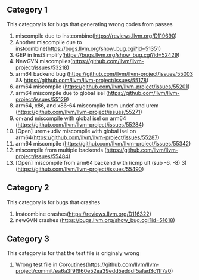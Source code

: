 ## Category 1
This category is for bugs that generating wrong codes from passes
1. miscompile due to instcombine(https://reviews.llvm.org/D119690)
2. Another miscompile due to instcombine(https://bugs.llvm.org/show_bug.cgi?id=51351)
3. GEP in InstSimplify(https://bugs.llvm.org/show_bug.cgi?id=52429)
4. NewGVN miscompiles(https://github.com/llvm/llvm-project/issues/53218)
5. arm64 backend bug (https://github.com/llvm/llvm-project/issues/55003 && https://github.com/llvm/llvm-project/issues/55178)
6. arm64 miscompile (https://github.com/llvm/llvm-project/issues/55201)
7. arm64 miscompile due to global isel (https://github.com/llvm/llvm-project/issues/55129)
8. arm64, x86, and x86-64 miscompile from undef and urem (https://github.com/llvm/llvm-project/issues/55271)
9. or+and miscompile with global isel on arm64 (https://github.com/llvm/llvm-project/issues/55284)
10. [Open] urem+udiv miscompile with global isel on arm64(https://github.com/llvm/llvm-project/issues/55287)
11. arm64 miscompile (https://github.com/llvm/llvm-project/issues/55342)
12. miscompile from multiple backends (https://github.com/llvm/llvm-project/issues/55484)
13. [Open] miscompile from arm64 backend with (icmp ult (sub -6, -8) 3) (https://github.com/llvm/llvm-project/issues/55490)


## Category 2
This category is for bugs that crashes
1. Instcombine crashes(https://reviews.llvm.org/D116322)
2. newGVN crashes (https://bugs.llvm.org/show_bug.cgi?id=51618)

## Category 3
This category is for that the test file is originaly wrong
1. Wrong test file in Coroutines(https://github.com/llvm/llvm-project/commit/ea6a3f9f960e52ea39edd5edddf5afad3c11f7a0)
